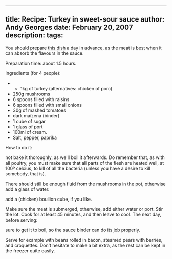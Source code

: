 -----
title:  Recipe: Turkey in sweet-sour sauce
author: Andy Georges
date: February 20, 2007
description: 
tags: 
-----







You should prepare [this
dish](http://foodlikethat.com/recipe/itkovian/turkey-sweet-sour-sauce) a
day in advance, as the meat is best when it can absorb the flavours in
the sauce.


Preparation time: about 1.5 hours.


Ingredients (for 4 people):


-   -   1kg of turkey (alternatives: chicken of porc)
-   250g mushrooms
-   6 spoons filled with raisins
-   6 spoons filled with small onions
-   30g of mashed tomatoes
-   dark maïzena (binder)
-   1 cube of sugar
-   1 glass of port
-   100ml of cream.
-   Salt, pepper, paprika


How to do it:












not bake it thoroughly, as we'll boil it afterwards. Do remember that,
as with all poultry, you must make sure that all parts of the flesh are
heated well, at 100º celcius, to kill of all the bacteria (unless you
have a desire to kill somebody, that is).



There should still be enough fluid from the mushrooms in the pot,
otherwise add a glass of water.


















add a (chicken) boullion cube, if you like.


Make sure the meat is submerged, otherwise, add either water or port.
Stir the lot. Cook for at least 45 minutes, and then leave to cool. The
next day, before serving:



sure to get it to boil, so the sauce binder can do its job properly.


Serve for example with beans rolled in bacon, steamed pears with
berries, and croquettes. Don't hesitate to make a bit extra, as the rest
can be kept in the freezer quite easily.




